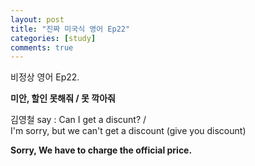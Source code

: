 ```yaml
---
layout: post
title: "진짜 미국식 영어 Ep22"
categories: [study]
comments: true
---
```


비정상 영어 Ep22.

<b>미안, 할인 못해줘 / 못 깍아줘</b>

김영철 say : Can I get a discunt? / <br>
I'm sorry, but we can't get a discount &#40;give you discount&#41;

<b>Sorry, We have to charge the official price.</b>
